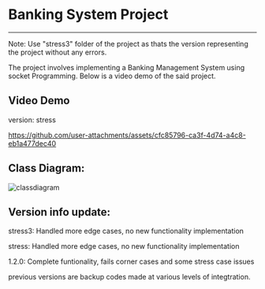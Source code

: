 # Banking System Project
_________________________
Note: Use "stress3" folder of the project as thats the version representing the project without any errors.

The project involves implementing a Banking Management System using socket Programming. Below is a video demo of the said project.

## Video Demo
version: stress

https://github.com/user-attachments/assets/cfc85796-ca3f-4d74-a4c8-eb1a477dec40




## Class Diagram:

![classdiagram](https://github.com/user-attachments/assets/6d4d6a76-54fd-45fa-81bd-4811a345c4bd)

## Version info update:
stress3: Handled more edge cases, no new functionality implementation

stress: Handled more edge cases, no new functionality implementation

1.2.0: Complete funtionality, fails corner cases and some stress case issues

previous versions are backup codes made at various levels of integtration.
